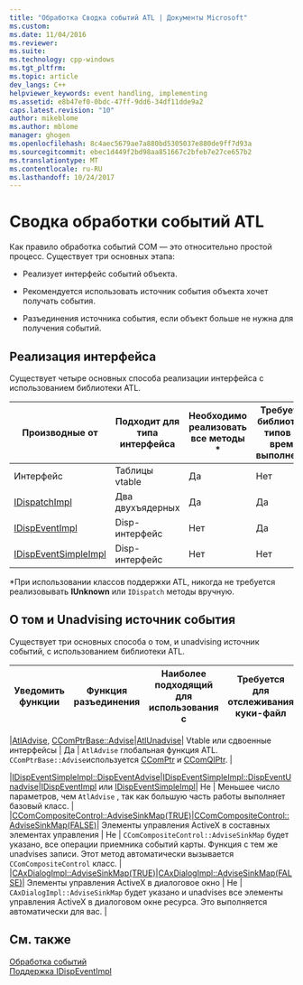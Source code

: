 ```yaml
---
title: "Обработка Сводка событий ATL | Документы Microsoft"
ms.custom: 
ms.date: 11/04/2016
ms.reviewer: 
ms.suite: 
ms.technology: cpp-windows
ms.tgt_pltfrm: 
ms.topic: article
dev_langs: C++
helpviewer_keywords: event handling, implementing
ms.assetid: e8b47ef0-0bdc-47ff-9dd6-34df11dde9a2
caps.latest.revision: "10"
author: mikeblome
ms.author: mblome
manager: ghogen
ms.openlocfilehash: 8c4aec5679ae7a880bd5305037e880de9ff7d93a
ms.sourcegitcommit: ebec1d449f2bd98aa851667c2bfeb7e27ce657b2
ms.translationtype: MT
ms.contentlocale: ru-RU
ms.lasthandoff: 10/24/2017
---
```

# <a name="atl-event-handling-summary"></a>Сводка обработки событий ATL
Как правило обработка событий COM — это относительно простой процесс. Существует три основных этапа:  
  
-   Реализует интерфейс событий объекта.  
  
-   Рекомендуется использовать источник события объекта хочет получать события.  
  
-   Разъединения источника события, если объект больше не нужна для получения событий.  
  
## <a name="implementing-the-interface"></a>Реализация интерфейса  
 Существует четыре основных способа реализации интерфейса с использованием библиотеки ATL.  
  
|Производные от|Подходит для типа интерфейса|Необходимо реализовать все методы *|Требуется библиотеку типов во время выполнения|  
|-----------------|---------------------------------|---------------------------------------------|-----------------------------------------|  
|Интерфейс|Таблицы vtable|Да|Нет|  
|[IDispatchImpl](../atl/reference/idispatchimpl-class.md)|Два двухъядерных|Да|Да|  
|[IDispEventImpl](../atl/reference/idispeventimpl-class.md)|Disp-интерфейс|Нет|Да|  
|[IDispEventSimpleImpl](../atl/reference/idispeventsimpleimpl-class.md)|Disp-интерфейс|Нет|Нет|  
  
 \*При использовании классов поддержки ATL, никогда не требуется реализовывать **IUnknown** или `IDispatch` методы вручную.  
  
## <a name="advising-and-unadvising-the-event-source"></a>О том и Unadvising источник события  
 Существует три основных способа о том, и unadvising источник событий, с использованием библиотеки ATL.  
  
|Уведомить функции|Функция разъединения|Наиболее подходящий для использования с|Требуется для отслеживания куки-файл|Комментарии|  
|---------------------|-----------------------|--------------------------------|---------------------------------------------|--------------|  

|[AtlAdvise](reference/connection-point-global-functions.md#atladvise), [CComPtrBase::Advise](../atl/reference/ccomptrbase-class.md#advise)|[AtlUnadvise](reference/connection-point-global-functions.md#atlunadvise)| Vtable или сдвоенные интерфейсы | Да | `AtlAdvise` глобальная функция ATL. `CComPtrBase::Advise`используется [CComPtr](../atl/reference/ccomptr-class.md) и [CComQIPtr](../atl/reference/ccomqiptr-class.md). |  

|[IDispEventSimpleImpl::DispEventAdvise](../atl/reference/idispeventsimpleimpl-class.md#dispeventadvise)|[IDispEventSimpleImpl::DispEventUnadvise](../atl/reference/idispeventsimpleimpl-class.md#dispeventunadvise)|[IDispEventImpl](../atl/reference/idispeventimpl-class.md) или [ IDispEventSimpleImpl](../atl/reference/idispeventsimpleimpl-class.md)| Не | Меньшее число параметров, чем `AtlAdvise` , так как большую часть работы выполняет базовый класс. |  
|[CComCompositeControl::AdviseSinkMap(TRUE)](../atl/reference/ccomcompositecontrol-class.md#advisesinkmap)|[CComCompositeControl::AdviseSinkMap(FALSE)](../atl/reference/ccomcompositecontrol-class.md#advisesinkmap)| Элементы управления ActiveX в составных элементах управления | Не | `CComCompositeControl::AdviseSinkMap` будет указано, все операции приемника событий карты. Функция с тем же unadvises записи. Этот метод автоматически вызывается `CComCompositeControl` класс. |  
|[CAxDialogImpl::AdviseSinkMap(TRUE)](../atl/reference/caxdialogimpl-class.md#advisesinkmap)|[CAxDialogImpl::AdviseSinkMap(FALSE)](../atl/reference/caxdialogimpl-class.md#advisesinkmap)| Элементы управления ActiveX в диалоговое окно | Не | `CAxDialogImpl::AdviseSinkMap` будет указано и unadvises все элементы управления ActiveX в диалоговом окне ресурса. Это выполняется автоматически для вас. |  
  
## <a name="see-also"></a>См. также  
 [Обработка событий](../atl/event-handling-and-atl.md)   
 [Поддержка IDispEventImpl](../atl/supporting-idispeventimpl.md)

